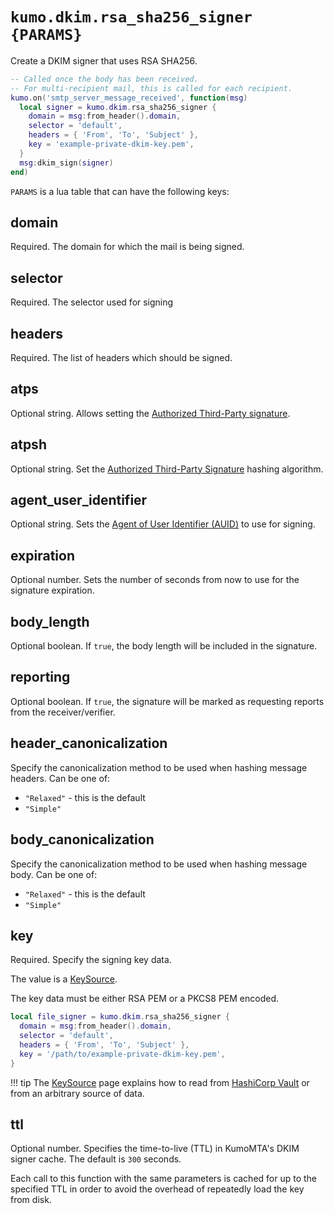 # `kumo.dkim.rsa_sha256_signer {PARAMS}`

Create a DKIM signer that uses RSA SHA256.

```lua
-- Called once the body has been received.
-- For multi-recipient mail, this is called for each recipient.
kumo.on('smtp_server_message_received', function(msg)
  local signer = kumo.dkim.rsa_sha256_signer {
    domain = msg:from_header().domain,
    selector = 'default',
    headers = { 'From', 'To', 'Subject' },
    key = 'example-private-dkim-key.pem',
  }
  msg:dkim_sign(signer)
end)
```

`PARAMS` is a lua table that can have the following keys:

## domain

Required. The domain for which the mail is being signed.

## selector

Required. The selector used for signing

## headers

Required. The list of headers which should be signed.

## atps

Optional string. Allows setting the [Authorized Third-Party
signature](https://www.rfc-editor.org/rfc/rfc6541.html).

## atpsh

Optional string. Set the [Authorized Third-Party
Signature](https://www.rfc-editor.org/rfc/rfc6541.html) hashing algorithm.

## agent_user_identifier

Optional string. Sets the [Agent of User Identifier
(AUID)](https://www.rfc-editor.org/rfc/rfc6376.html#section-2.6) to use for
signing.

## expiration

Optional number. Sets the number of seconds from now to use for
the signature expiration.

## body_length

Optional boolean. If `true`, the body length will be included
in the signature.

## reporting

Optional boolean. If `true`, the signature will be marked as
requesting reports from the receiver/verifier.

## header_canonicalization

Specify the canonicalization method to be used when hashing message
headers.  Can be one of:

* `"Relaxed"` - this is the default
* `"Simple"`

## body_canonicalization

Specify the canonicalization method to be used when hashing message
body.  Can be one of:

* `"Relaxed"` - this is the default
* `"Simple"`

## key

Required. Specify the signing key data.

The value is a [KeySource](../keysource.md).

The key data must be either RSA PEM or a PKCS8 PEM encoded.

```lua
local file_signer = kumo.dkim.rsa_sha256_signer {
  domain = msg:from_header().domain,
  selector = 'default',
  headers = { 'From', 'To', 'Subject' },
  key = '/path/to/example-private-dkim-key.pem',
}
```

!!! tip
    The [KeySource](../keysource.md) page explains how to read from
    [HashiCorp Vault](https://www.hashicorp.com/products/vault) or from an
    arbitrary source of data.


## ttl

Optional number. Specifies the time-to-live (TTL) in KumoMTA's DKIM signer
cache.  The default is `300` seconds.

Each call to this function with the same parameters is cached for up to the
specified TTL in order to avoid the overhead of repeatedly load the key from
disk.
